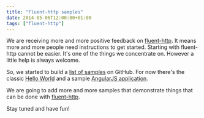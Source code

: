 ```yaml
---
title: "Fluent-http samples"
date: 2014-05-06T12:00:00+01:00
tags: ["fluent-http"]
---
```


We are receiving more and more positive feedback on <a href="https://github.com/CodeStory/fluent-http">fluent-http</a>. It means more and more people need instructions to get started. Starting with fluent-http cannot be easier. It's one of the things we concentrate on. However a little help is always welcome.

So, we started to build a <a href="https://github.com/CodeStory/fluent-samples">list of samples</a> on GitHub. For now there's the classic <a href="https://github.com/CodeStory/fluent-helloworld">Hello World</a> and a sample <a href="https://github.com/CodeStory/fluent-angular">AngularJS application</a>.

We are going to add more and more samples that demonstrate things that can be done with <a href="https://github.com/CodeStory/fluent-http">fluent-http</a>.

Stay tuned and have fun!
